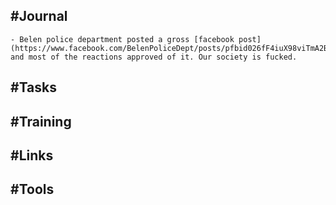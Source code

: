 ## #Journal
	- Belen police department posted a gross [facebook post](https://www.facebook.com/BelenPoliceDept/posts/pfbid026fF4iuX98viTmA2BuGc9XinewbRGWe9h8mvkBpLnLJo9Am6SGcDgWX8UJ1Sg9UQUl) and most of the reactions approved of it. Our society is fucked.
## #Tasks
## #Training
## #Links
## #Tools